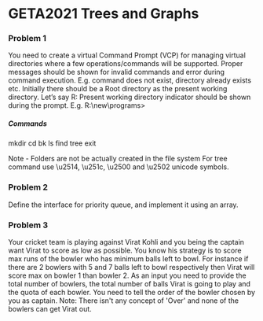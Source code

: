# GETA2021 Trees and Graphs

### Problem 1
You need to create a virtual Command Prompt (VCP) for managing virtual directories where a few operations/commands will be supported.
Proper messages should be shown for invalid commands and error during command execution. E.g. command does not exist, directory already exists etc.
Initially there should be a Root directory as the present working directory. Let’s say R:
Present working directory indicator should be shown during the prompt. E.g. R:\new\programs>

##### Commands

mkdir
cd
bk
ls
find
tree
exit

Note -  Folders are not be actually created in the file system
For tree command use \u2514, \u251c, \u2500 and \u2502 unicode symbols.


### Problem 2
Define the interface for priority queue, and implement it using an array.


### Problem 3
Your cricket team is playing against Virat Kohli and you being the captain want Virat to score as low as possible. You know his strategy is to score max runs of the bowler who has minimum balls left to bowl. For instance if there are 2 bowlers with 5 and 7 balls left to bowl respectively then Virat will score max on bowler 1 than bowler 2. As an input you need to provide the total number of bowlers, the total number of balls Virat is going to play and the quota of each bowler. You need to tell the order of the bowler chosen by you as captain.
Note: There isn't any concept of 'Over' and none of the bowlers can get Virat out.

